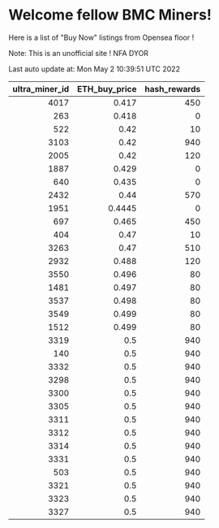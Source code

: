 # Welcome fellow BMC Miners!
Here is a list of "Buy Now" listings from Opensea floor !

Note: This is an unofficial site ! NFA DYOR


Last auto update at: Mon May  2 10:39:51 UTC 2022


|   ultra_miner_id |   ETH_buy_price |   hash_rewards |
|-----------------:|----------------:|---------------:|
|             4017 |          0.417  |            450 |
|              263 |          0.418  |              0 |
|              522 |          0.42   |             10 |
|             3103 |          0.42   |            940 |
|             2005 |          0.42   |            120 |
|             1887 |          0.429  |              0 |
|              640 |          0.435  |              0 |
|             2432 |          0.44   |            570 |
|             1951 |          0.4445 |              0 |
|              697 |          0.465  |            450 |
|              404 |          0.47   |             10 |
|             3263 |          0.47   |            510 |
|             2932 |          0.488  |            120 |
|             3550 |          0.496  |             80 |
|             1481 |          0.497  |             80 |
|             3537 |          0.498  |             80 |
|             3549 |          0.499  |             80 |
|             1512 |          0.499  |             80 |
|             3319 |          0.5    |            940 |
|              140 |          0.5    |            940 |
|             3332 |          0.5    |            940 |
|             3298 |          0.5    |            940 |
|             3300 |          0.5    |            940 |
|             3305 |          0.5    |            940 |
|             3311 |          0.5    |            940 |
|             3312 |          0.5    |            940 |
|             3314 |          0.5    |            940 |
|             3331 |          0.5    |            940 |
|              503 |          0.5    |            940 |
|             3321 |          0.5    |            940 |
|             3323 |          0.5    |            940 |
|             3327 |          0.5    |            940 |